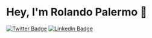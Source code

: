 # Hey, I'm Rolando Palermo 👋

[![Twitter Badge](https://img.shields.io/badge/-@RolandoPalermo-1ca0f1?style=flat-square&labelColor=1ca0f1&logo=twitter&logoColor=white&link=https://twitter.com/rolandopalermo)](https://twitter.com/rolandopalermo) 
[![Linkedin Badge](https://img.shields.io/badge/-RolandoPalermo-blue?style=flat-square&logo=Linkedin&logoColor=white&link=https://www.linkedin.com/in/rolandopalermo/)](https://www.linkedin.com/in/rolandopalermo/)
